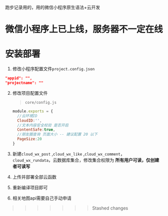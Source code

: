 跑步记录用的，用的微信小程序原生语法+云开发

微信小程序上已上线，服务器不一定在线
=======
# 安装部署

1. 修改小程序配置文件`project.config.json`

```json
"appid": "",
"projectname": ""
```

2. 修改项目配置文件
   
   > `core/config.js`
   
   ```js
   module.exports = {
     //云环境ID
     CloudID:'',
     //文本内容安全校验 是否开启
     ContentSafe:true,
     //朋友圈查询 页面大小 -- 建议配置 20 以下
     PageSize:20
   }
   ```

3. 新建`cloud_wx_post`  ,`cloud_wx_like` ,`cloud_wx_comment`，`cloud_wx_rundata`，云数据库集合，修改集合权限为 **所有用户可读，仅创建者可读写**

4. 上传并部署全部云函数

5. 重新编译项目即可

6. 相关地图api需要自己手动申请
>>>>>>> Stashed changes
